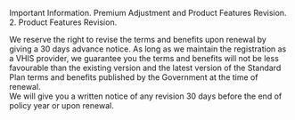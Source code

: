 Important Information. Premium Adjustment and Product Features Revision. 2. Product Features Revision. 

We reserve the right to revise the terms and benefits upon
renewal by giving a 30 days advance notice. As long as we
maintain the registration as a VHIS provider, we guarantee you
the terms and benefits will not be less favourable than the
existing version and the latest version of the Standard Plan
terms and benefits published by the Government at the time
of renewal.  
We will give you a written notice of any revision 30 days before the
end of policy year or upon renewal.